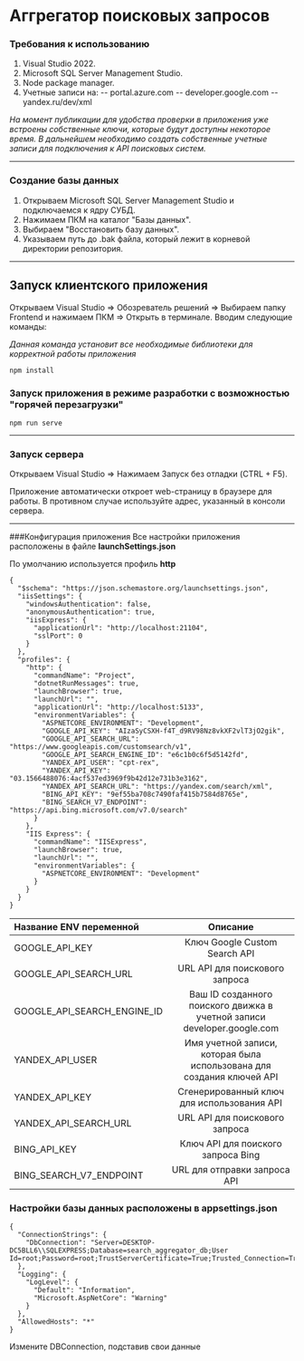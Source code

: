 # Аггрегатор поисковых запросов
### Требования к использованию
1. Visual Studio 2022.
2. Microsoft SQL Server Management Studio.
3. Node package manager.
4. Учетные записи на:
 -- portal.azure.com 
 -- developer.google.com 
 -- yandex.ru/dev/xml

*На момент публикации для удобства проверки в приложения уже встроены собственные ключи, которые будут доступны некоторое время. В дальнейшем необходимо создать собственные учетные записи для подключения к API поисковых систем.*

____________

### Создание базы данных
1. Открываем Microsoft SQL Server Management Studio и подключаемся к ядру СУБД.
2. Нажимаем ПКМ на каталог "Базы данных".
3. Выбираем "Восстановить базу данных".
4. Указываем путь до .bak файла, который лежит в корневой директории репозитория.

____________

## Запуск клиентского приложения

Открываем Visual Studio => Обозреватель решений => Выбираем папку Frontend и нажимаем ПКМ => Открыть в терминале.
Вводим следующие команды:

*Данная команда установит все необходимые библиотеки для корректной работы приложения*
```
npm install 
```

### Запуск приложения в режиме разработки с возможностью "горячей перезагрузки"
```
npm run serve
```
____________

### Запуск сервера

Открываем Visual Studio => Нажимаем Запуск без отладки (CTRL + F5).


Приложение автоматически откроет web-страницу в браузере для работы. В противном случае используйте адрес, указанный в консоли сервера.

____________

###Конфигурация приложения
Все настройки приложения расположены в файле **launchSettings.json**

По умолчанию используется профиль **http**

```
{
  "$schema": "https://json.schemastore.org/launchsettings.json",
  "iisSettings": {
    "windowsAuthentication": false,
    "anonymousAuthentication": true,
    "iisExpress": {
      "applicationUrl": "http://localhost:21104",
      "sslPort": 0
    }
  },
  "profiles": {
    "http": {
      "commandName": "Project",
      "dotnetRunMessages": true,
      "launchBrowser": true,
      "launchUrl": "",
      "applicationUrl": "http://localhost:5133",
      "environmentVariables": {
        "ASPNETCORE_ENVIRONMENT": "Development",
        "GOOGLE_API_KEY": "AIzaSyCSXH-f4T_d9RV98Nz8vkXF2vlT3jO2gik",
        "GOOGLE_API_SEARCH_URL": "https://www.googleapis.com/customsearch/v1",
        "GOOGLE_API_SEARCH_ENGINE_ID": "e6c1b0c6f5d5142fd",
        "YANDEX_API_USER": "cpt-rex",
        "YANDEX_API_KEY": "03.1566488076:4acf537ed3969f9b42d12e731b3e3162",
        "YANDEX_API_SEARCH_URL": "https://yandex.com/search/xml",
        "BING_API_KEY": "9ef55ba708c7490faf415b7584d8765e",
        "BING_SEARCH_V7_ENDPOINT": "https://api.bing.microsoft.com/v7.0/search"
      }
    },
    "IIS Express": {
      "commandName": "IISExpress",
      "launchBrowser": true,
      "launchUrl": "",
      "environmentVariables": {
        "ASPNETCORE_ENVIRONMENT": "Development"
      }
    }
  }
}
```
Название ENV переменной        | Описание                                                                |
 :-----------------------------|:-----------------------------------------------------------------------:|
| GOOGLE_API_KEY               | Ключ Google Custom Search API                                           |
| GOOGLE_API_SEARCH_URL        | URL API для поискового запроса                                          |
| GOOGLE_API_SEARCH_ENGINE_ID  | Ваш ID созданного поиского движка в учетной записи developer.google.com |
| YANDEX_API_USER              | Имя учетной записи, которая была использована для создания ключей API   |
| YANDEX_API_KEY               | Сгенерированный ключ для использования API                              |
| YANDEX_API_SEARCH_URL        | URL API для поискового запроса                                          |
| BING_API_KEY                 | Ключ API для поиского запроса Bing                                      |
| BING_SEARCH_V7_ENDPOINT      | URL для отправки запроса API                                            |

### Настройки базы данных расположены в **appsettings.json**

```
{
  "ConnectionStrings": {
    "DbConnection": "Server=DESKTOP-DC5BLL6\\SQLEXPRESS;Database=search_aggregator_db;User Id=root;Password=root;TrustServerCertificate=True;Trusted_Connection=True;"
  },
  "Logging": {
    "LogLevel": {
      "Default": "Information",
      "Microsoft.AspNetCore": "Warning"
    }
  },
  "AllowedHosts": "*"
}
```
Измените DBConnection, подставив свои данные